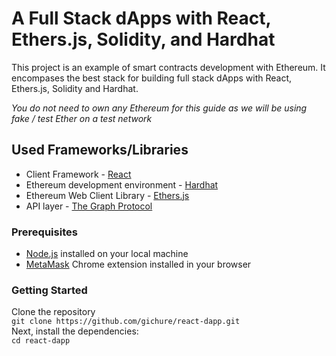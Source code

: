# A Full Stack dApps with React, Ethers.js, Solidity, and Hardhat

This project is an example of smart contracts development with Ethereum. It encompases the best stack for building full stack dApps with React, Ethers.js, Solidity and Hardhat.  

<i>You do not need to own any Ethereum for this guide as we will be using fake / test Ether on a test network</i>

## Used Frameworks/Libraries
-  Client Framework - [React](https://www.reactjs.org)
-  Ethereum development environment - [Hardhat](https://hardhat.org/)  
-  Ethereum Web Client Library - [Ethers.js](https://docs.ethers.io/v5/)    
-  API layer - [The Graph Protocol](https://thegraph.com/)  

### Prerequisites

-  [Node.js](https://nodejs.org/en/) installed on your local machine  
-  [MetaMask](https://metamask.io/) Chrome extension installed in your browser

### Getting Started
Clone the repository  
`git clone https://github.com/gichure/react-dapp.git`  
Next, install the dependencies:  
`cd react-dapp`  


